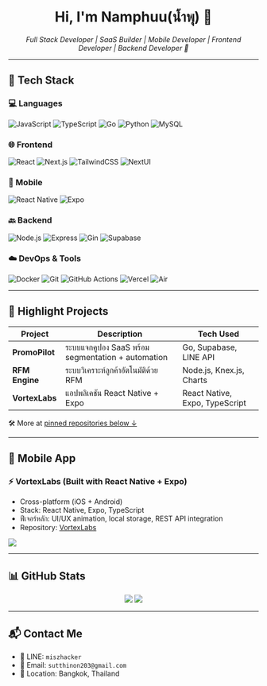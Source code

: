 <h1 align="center">Hi, I'm Namphuu(น้ำพุ) 👋</h1>

<p align="center">
  <em>Full Stack Developer | SaaS Builder | Mobile Developer | Frontend Developer | Backend Developer 🚀</em>
</p>

---

## 🔧 Tech Stack

### 💻 Languages  
![JavaScript](https://img.shields.io/badge/-JavaScript-F7DF1E?style=flat&logo=javascript&logoColor=000)
![TypeScript](https://img.shields.io/badge/-TypeScript-3178C6?style=flat&logo=typescript&logoColor=fff)
![Go](https://img.shields.io/badge/-Go-00ADD8?style=flat&logo=go&logoColor=fff)
![Python](https://img.shields.io/badge/-Python-3776AB?style=flat&logo=python&logoColor=fff)
![MySQL](https://img.shields.io/badge/-MySQL-005C84?style=flat&logo=mysql&logoColor=fff)

### 🌐 Frontend  
![React](https://img.shields.io/badge/-React-20232A?style=flat&logo=react&logoColor=61DAFB)
![Next.js](https://img.shields.io/badge/-Next.js-000000?style=flat&logo=nextdotjs&logoColor=fff)
![TailwindCSS](https://img.shields.io/badge/-TailwindCSS-06B6D4?style=flat&logo=tailwindcss&logoColor=fff)
![NextUI](https://img.shields.io/badge/-NextUI-0072F5?style=flat&logo=react&logoColor=white)

### 📱 Mobile  
![React Native](https://img.shields.io/badge/-React%20Native-20232A?style=flat&logo=react&logoColor=61DAFB)
![Expo](https://img.shields.io/badge/-Expo-000020?style=flat&logo=expo&logoColor=white)

### 🔙 Backend  
![Node.js](https://img.shields.io/badge/-Node.js-339933?style=flat&logo=nodedotjs&logoColor=fff)
![Express](https://img.shields.io/badge/-Express-000000?style=flat&logo=express&logoColor=fff)
![Gin](https://img.shields.io/badge/-Gin-00ADD8?style=flat&logo=go&logoColor=white)
![Supabase](https://img.shields.io/badge/-Supabase-3ECF8E?style=flat&logo=supabase&logoColor=000)

### ☁️ DevOps & Tools  
![Docker](https://img.shields.io/badge/-Docker-2496ED?style=flat&logo=docker&logoColor=fff)
![Git](https://img.shields.io/badge/-Git-F05032?style=flat&logo=git&logoColor=fff)
![GitHub Actions](https://img.shields.io/badge/-GitHub%20Actions-2088FF?style=flat&logo=githubactions&logoColor=fff)
![Vercel](https://img.shields.io/badge/-Vercel-000?style=flat&logo=vercel&logoColor=white)
![Air](https://img.shields.io/badge/-Air-00ADD8?style=flat&logo=go&logoColor=white)

---

## 🧩 Highlight Projects
| Project         | Description                                         | Tech Used                      |
|------------------|-----------------------------------------------------|---------------------------------|
| **PromoPilot**   | ระบบแจกคูปอง SaaS พร้อม segmentation + automation | Go, Supabase, LINE API         |
| **RFM Engine**   | ระบบวิเคราะห์ลูกค้าอัตโนมัติด้วย RFM             | Node.js, Knex.js, Charts       |
| **VortexLabs**   | แอปพลิเคชัน React Native + Expo                       | React Native, Expo, TypeScript |

🛠 More at [pinned repositories below ↓](#)

---

## 📱 Mobile App

### ⚡ VortexLabs (Built with React Native + Expo)

- Cross-platform (iOS + Android)
- Stack: React Native, Expo, TypeScript
- ฟีเจอร์หลัก: UI/UX animation, local storage, REST API integration
- Repository: [VortexLabs](https://github.com/sutthinonp/VortexLabs)

<p float="left">
  <img src="https://github-readme-stats.vercel.app/api/pin/?username=sutthinonp&repo=VortexLabs&theme=radical" />
</p>

---

## 📊 GitHub Stats

<p align="center">
  <img src="https://github-readme-stats.vercel.app/api?username=sutthinonp&show_icons=true&theme=radical&count_private=false&hide=stars,prs,issues" />
  <img src="https://github-readme-streak-stats.herokuapp.com/?user=sutthinonp&theme=radical" />
</p>

---

## 📬 Contact Me
- 📱 LINE: `miszhacker`  
- 📧 Email: `sutthinon203@gmail.com`  
- 📍 Location: Bangkok, Thailand
